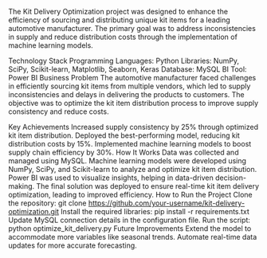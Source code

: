 The Kit Delivery Optimization project was designed to enhance the efficiency of sourcing and distributing unique kit items for a leading automotive manufacturer. The primary goal was to address inconsistencies in supply and reduce distribution costs through the implementation of machine learning models.

Technology Stack
Programming Languages: Python
Libraries: NumPy, SciPy, Scikit-learn, Matplotlib, Seaborn, Keras
Database: MySQL
BI Tool: Power BI
Business Problem
The automotive manufacturer faced challenges in efficiently sourcing kit items from multiple vendors, which led to supply inconsistencies and delays in delivering the products to customers. The objective was to optimize the kit item distribution process to improve supply consistency and reduce costs.

Key Achievements
Increased supply consistency by 25% through optimized kit item distribution.
Deployed the best-performing model, reducing kit distribution costs by 15%.
Implemented machine learning models to boost supply chain efficiency by 30%.
How It Works
Data was collected and managed using MySQL.
Machine learning models were developed using NumPy, SciPy, and Scikit-learn to analyze and optimize kit item distribution.
Power BI was used to visualize insights, helping in data-driven decision-making.
The final solution was deployed to ensure real-time kit item delivery optimization, leading to improved efficiency.
How to Run the Project
Clone the repository:
git clone https://github.com/your-username/kit-delivery-optimization.git
Install the required libraries:
pip install -r requirements.txt
Update MySQL connection details in the configuration file.
Run the script:
python optimize_kit_delivery.py
Future Improvements
Extend the model to accommodate more variables like seasonal trends.
Automate real-time data updates for more accurate forecasting.
